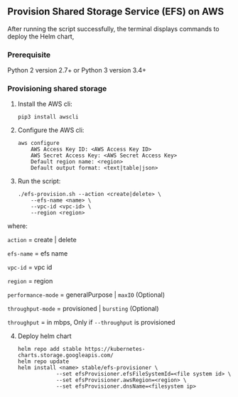 ## Provision Shared Storage Service (EFS) on AWS

After running the script successfully, the terminal displays commands to deploy the Helm chart,

### Prerequisite

Python 2 version 2.7+ or Python 3 version 3.4+

### Provisioning shared storage

1. Install the AWS cli:

    ```shell
    pip3 install awscli
    ```

2. Configure the AWS cli:

    ```shell
    aws configure
        AWS Access Key ID: <AWS Access Key ID>
        AWS Secret Access Key: <AWS Secret Access Key>
        Default region name: <region>
        Default output format: <text|table|json>
    ```

3. Run the script:

    ```shell
    ./efs-provision.sh --action <create|delete> \
        --efs-name <name> \
        --vpc-id <vpc-id> \
        --region <region>
    ```
where:

`action`              =   create | delete

`efs-name`            =   efs name

`vpc-id`              =   vpc id

`region`              =   region

`performance-mode`    =   generalPurpose | `maxIO` (Optional)

`throughput-mode`     =   provisioned | `bursting` (Optional)

`throughput`          =   in mbps, Only if `--throughput` is provisioned
                                                                   
4. Deploy helm chart

    ```shell
    helm repo add stable https://kubernetes-charts.storage.googleapis.com/
    helm repo update
    helm install <name> stable/efs-provisioner \
                --set efsProvisioner.efsFileSystemId=<file system id> \
                --set efsProvisioner.awsRegion=<region> \
                --set efsProvisioner.dnsName=<filesystem ip>
```

